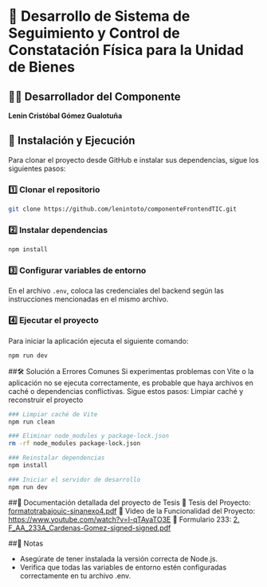 # 📌 Desarrollo de Sistema de Seguimiento y Control de Constatación Física para la Unidad de Bienes

## 👨‍💻 Desarrollador del Componente
**Lenin Cristóbal Gómez Gualotuña**

## 🚀 Instalación y Ejecución
Para clonar el proyecto desde GitHub e instalar sus dependencias, sigue los siguientes pasos:

### 1️⃣ Clonar el repositorio
```bash
git clone https://github.com/lenintoto/componenteFrontendTIC.git

```

### 2️⃣ Instalar dependencias
```bash
npm install
```

### 3️⃣ Configurar variables de entorno
En el archivo `.env`, coloca las credenciales del backend según las instrucciones mencionadas en el mismo archivo.

### 4️⃣ Ejecutar el proyecto
Para iniciar la aplicación ejecuta el siguiente comando:
```bash
npm run dev
```

##🛠 Solución a Errores Comunes
Si experimentas problemas con Vite o la aplicación no se ejecuta correctamente, es probable que haya archivos en caché o dependencias conflictivas. Sigue estos pasos:
Limpiar caché y reconstruir el proyecto

```bash
### Limpiar caché de Vite
npm run clean

### Eliminar node_modules y package-lock.json
rm -rf node_modules package-lock.json

### Reinstalar dependencias
npm install

### Iniciar el servidor de desarrollo
npm run dev
```

##📂 Documentación detallada del proyecto de Tesis
🔹 Tesis del Proyecto: [formatotrabajouic-sinanexo4.pdf](https://github.com/user-attachments/files/18629858/formatotrabajouic-sinanexo4.pdf)
🔹 Video de la Funcionalidad del Proyecto: https://www.youtube.com/watch?v=I-qTAyaTO3E
🔹 Formulario 233: [2. F_AA_233A_Cardenas-Gomez-signed-signed.pdf](https://github.com/user-attachments/files/18630268/2.F_AA_233A_Cardenas-Gomez-signed-signed.pdf)



##📝 Notas
- Asegúrate de tener instalada la versión correcta de Node.js.
- Verifica que todas las variables de entorno estén configuradas correctamente en tu archivo .env.


